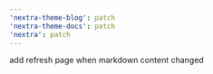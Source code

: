 ```yaml
---
'nextra-theme-blog': patch
'nextra-theme-docs': patch
'nextra': patch
---
```


add refresh page when markdown content changed
